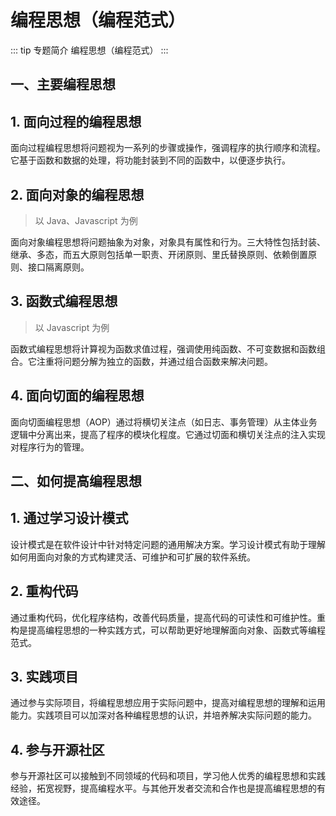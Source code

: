 # 编程思想（编程范式）

::: tip 专题简介
编程思想（编程范式）
:::

## 一、主要编程思想

## 1. 面向过程的编程思想

面向过程编程思想将问题视为一系列的步骤或操作，强调程序的执行顺序和流程。它基于函数和数据的处理，将功能封装到不同的函数中，以便逐步执行。

## 2. 面向对象的编程思想

> 以 Java、Javascript 为例

面向对象编程思想将问题抽象为对象，对象具有属性和行为。三大特性包括封装、继承、多态，而五大原则包括单一职责、开闭原则、里氏替换原则、依赖倒置原则、接口隔离原则。

## 3. 函数式编程思想

> 以 Javascript 为例

函数式编程思想将计算视为函数求值过程，强调使用纯函数、不可变数据和函数组合。它注重将问题分解为独立的函数，并通过组合函数来解决问题。

## 4. 面向切面的编程思想

面向切面编程思想（AOP）通过将横切关注点（如日志、事务管理）从主体业务逻辑中分离出来，提高了程序的模块化程度。它通过切面和横切关注点的注入实现对程序行为的管理。

## 二、如何提高编程思想

## 1. 通过学习设计模式

设计模式是在软件设计中针对特定问题的通用解决方案。学习设计模式有助于理解如何用面向对象的方式构建灵活、可维护和可扩展的软件系统。

## 2. 重构代码

通过重构代码，优化程序结构，改善代码质量，提高代码的可读性和可维护性。重构是提高编程思想的一种实践方式，可以帮助更好地理解面向对象、函数式等编程范式。

## 3. 实践项目

通过参与实际项目，将编程思想应用于实际问题中，提高对编程思想的理解和运用能力。实践项目可以加深对各种编程思想的认识，并培养解决实际问题的能力。

## 4. 参与开源社区

参与开源社区可以接触到不同领域的代码和项目，学习他人优秀的编程思想和实践经验，拓宽视野，提高编程水平。与其他开发者交流和合作也是提高编程思想的有效途径。
